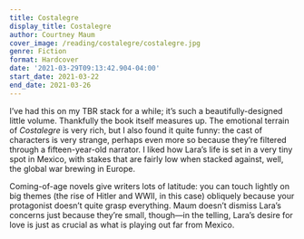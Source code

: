 ```yaml
---
title: Costalegre
display_title: Costalegre
author: Courtney Maum
cover_image: /reading/costalegre/costalegre.jpg
genre: Fiction
format: Hardcover
date: '2021-03-29T09:13:42.904-04:00'
start_date: 2021-03-22
end_date: 2021-03-26
---
```


I’ve had this on my TBR stack for a while; it’s such a beautifully-designed little volume. Thankfully the book itself measures up. The emotional terrain of *Costalegre* is very rich, but I also found it quite funny: the cast of characters is very strange, perhaps even more so because they’re filtered through a fifteen-year-old narrator. I liked how Lara’s life is set in a very tiny spot in Mexico, with stakes that are fairly low when stacked against, well, the global war brewing in Europe.

Coming-of-age novels give writers lots of latitude: you can touch lightly on big themes (the rise of Hitler and WWII, in this case) obliquely because your protagonist doesn’t quite grasp everything. Maum doesn’t dismiss Lara’s concerns just because they’re small, though—in the telling, Lara’s desire for love is just as crucial as what is playing out far from Mexico.